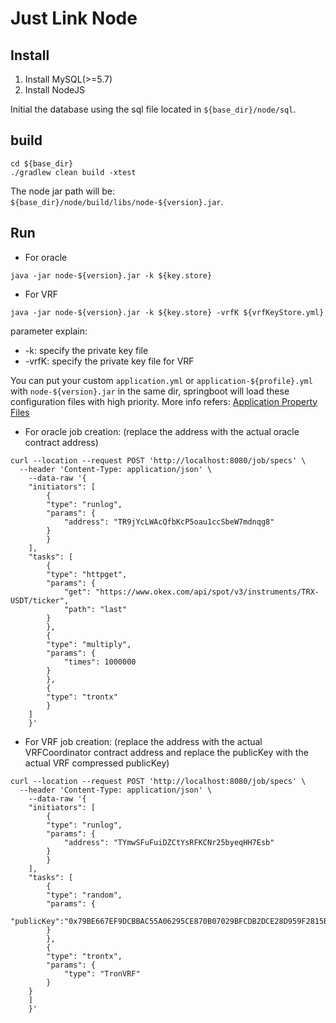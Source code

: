 # Just Link Node

## Install

1. Install MySQL(>=5.7)
2. Install NodeJS

Initial the database using the sql file located in `${base_dir}/node/sql`.

## build

```
cd ${base_dir}
./gradlew clean build -xtest
```

The node jar path will be: `${base_dir}/node/build/libs/node-${version}.jar`.

## Run
- For oracle
```
java -jar node-${version}.jar -k ${key.store}
```

- For VRF
```
java -jar node-${version}.jar -k ${key.store} -vrfK ${vrfKeyStore.yml}
```

parameter explain:
- -k: specify the private key file
- -vrfK: specify the private key file for VRF

You can put your custom `application.yml` or `application-${profile}.yml` with `node-${version}.jar` in the same dir, springboot will load these configuration files with high priority.
More info refers: [Application Property Files](https://docs.spring.io/spring-boot/docs/current/reference/htmlsingle/#boot-features-external-config-application-property-files)

- For oracle job creation: (replace the address with the actual oracle contract address)
```
curl --location --request POST 'http://localhost:8080/job/specs' \
  --header 'Content-Type: application/json' \
    --data-raw '{
    "initiators": [
        {
        "type": "runlog",
        "params": {
            "address": "TR9jYcLWAcQfbKcP5oau1ccSbeW7mdnqg8"
        }
        }
    ],
    "tasks": [
        {
        "type": "httpget",
        "params": {
            "get": "https://www.okex.com/api/spot/v3/instruments/TRX-USDT/ticker",
            "path": "last"
        }
        },
        {
        "type": "multiply",
        "params": {
            "times": 1000000
        }
        },
        {
        "type": "trontx"
        }
    ]
    }'
```

- For VRF job creation:
  (replace the address with the actual VRFCoordinator contract address
  and replace the publicKey with the actual VRF compressed publicKey)
```
curl --location --request POST 'http://localhost:8080/job/specs' \
  --header 'Content-Type: application/json' \
    --data-raw '{
    "initiators": [
        {
        "type": "runlog",
        "params": {
            "address": "TYmwSFuFuiDZCtYsRFKCNr25byeqHH7Esb"
        }
        }
    ],
    "tasks": [
        {
        "type": "random",
        "params": {
        "publicKey":"0x79BE667EF9DCBBAC55A06295CE870B07029BFCDB2DCE28D959F2815B16F8179800"
        }
        },
        {
        "type": "trontx",
        "params": {
            "type": "TronVRF"
        }
	}
    ]
    }'
```